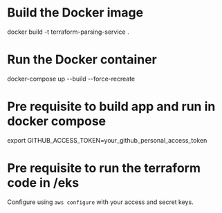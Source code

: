# Build the Docker image
docker build -t terraform-parsing-service .

# Run the Docker container
docker-compose up --build --force-recreate

# Pre requisite to build app and run in docker compose
export GITHUB_ACCESS_TOKEN=your_github_personal_access_token

# Pre requisite to run the terraform code in /eks

Configure using `aws configure` with your access and secret keys.